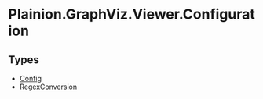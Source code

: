 
# Plainion.GraphViz.Viewer.Configuration


## Types

* [Config](Config.md)
* [RegexConversion](RegexConversion.md)
